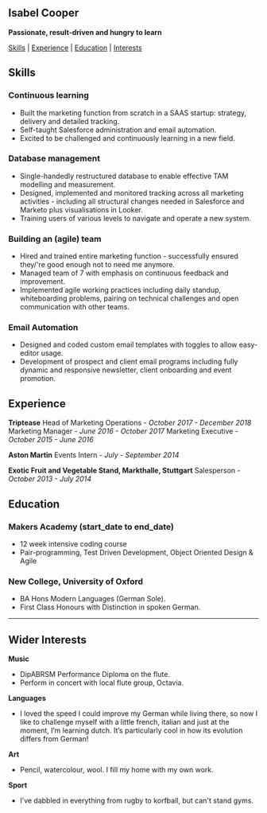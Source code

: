 ## Isabel Cooper

**Passionate, result-driven and hungry to learn**

[Skills](#skills) | [Experience](#experience) | [Education](#education) | [Interests](#interests)

## <a name ="skills">Skills</a>

### Continuous learning

- Built the marketing function from scratch in a SAAS startup: strategy, delivery and detailed tracking.
- Self-taught Salesforce administration and email automation.
- Excited to be challenged and continuously learning in a new field.

### Database management

- Single-handedly restructured database to enable effective TAM modelling and measurement.
- Designed, implemented and monitored tracking across all marketing activities - including all structural changes needed in Salesforce and Marketo plus visualisations in Looker.
- Training users of various levels to navigate and operate a new system.

### Building an (agile) team

- Hired and trained entire marketing function - successfully ensured they/'re good enough not to need me anymore.
- Managed team of 7 with emphasis on continuous feedback and improvement.
- Implemented agile working practices including daily standup, whiteboarding problems, pairing on technical challenges and open communication with other teams.

### Email Automation
- Designed and coded custom email templates with toggles to allow easy-editor usage.
- Development of prospect and client email programs including fully dynamic and responsive newsletter, client onboarding and event promotion.

## <a name = "experience">Experience</a>

**Triptease**
Head of Marketing Operations -  _October 2017 - December 2018_
Marketing Manager - _June 2016 - October 2017_
Marketing Executive - _October 2015 - June 2016_

**Aston Martin**
Events Intern - _July - September 2014_

**Exotic Fruit and Vegetable Stand, Markthalle, Stuttgart**
Salesperson - _October 2013  - July 2014_


## <a name = "education">Education</a>

### Makers Academy (start_date to end_date)

- 12 week intensive coding course
- Pair-programming, Test Driven Development, Object Oriented Design & Agile


### New College, University of Oxford

- BA Hons Modern Languages (German Sole).
- First Class Honours with Distinction in spoken German.


-------
## <a name = "interests">Wider Interests</a>

**Music**
- DipABRSM Performance Diploma on the flute.
- Perform in concert with local flute group, Octavia.

**Languages**
- I loved the speed I could improve my German while living there, so now I  like to challenge myself with a little french, italian and just at the moment, I’m learning dutch. It’s particularly cool in how its evolution differs from German!

**Art**
- Pencil, watercolour, wool. I fill my home with my own work.

**Sport**
- I’ve dabbled in everything from rugby to korfball, but can't stand gyms.
